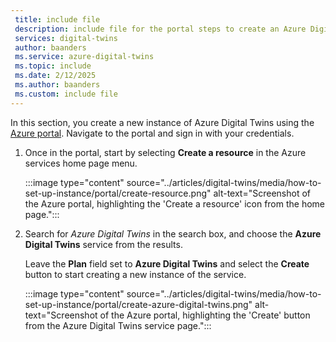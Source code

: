 ```yaml
---
 title: include file
 description: include file for the portal steps to create an Azure Digital Twins instance
 services: digital-twins
 author: baanders
 ms.service: azure-digital-twins
 ms.topic: include
 ms.date: 2/12/2025
 ms.author: baanders
 ms.custom: include file
---
```


In this section, you create a new instance of Azure Digital Twins using the [Azure portal](https://portal.azure.com/). Navigate to the portal and sign in with your credentials.

1. Once in the portal, start by selecting **Create a resource** in the Azure services home page menu.

    :::image type="content" source="../articles/digital-twins/media/how-to-set-up-instance/portal/create-resource.png" alt-text="Screenshot of the Azure portal, highlighting the 'Create a resource' icon from the home page.":::

2. Search for *Azure Digital Twins* in the search box, and choose the **Azure Digital Twins** service from the results. 
    
    Leave the **Plan** field set to **Azure Digital Twins** and select the **Create** button to start creating a new instance of the service.

    :::image type="content" source="../articles/digital-twins/media/how-to-set-up-instance/portal/create-azure-digital-twins.png" alt-text="Screenshot of the Azure portal, highlighting the 'Create' button from the Azure Digital Twins service page.":::